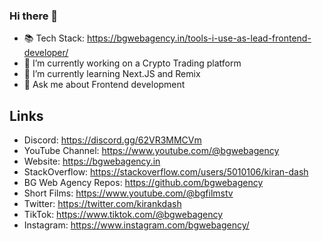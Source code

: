 ### Hi there 👋

<!--
**kirandash/kirandash** is a ✨ _special_ ✨ repository because its `README.md` (this file) appears on your GitHub profile.

Here are some ideas to get you started:

- 🔭 I’m currently working on ...
- 🌱 I’m currently learning ...
- 👯 I’m looking to collaborate on ...
- 🤔 I’m looking for help with ...
- 💬 Ask me about ...
- 📫 How to reach me: ...
- 😄 Pronouns: ...
- ⚡ Fun fact: ...
-->

- 📚 Tech Stack: https://bgwebagency.in/tools-i-use-as-lead-frontend-developer/
- 🔭 I’m currently working on a Crypto Trading platform
- 🌱 I’m currently learning Next.JS and Remix
- 💬 Ask me about Frontend development

## Links
- Discord: https://discord.gg/62VR3MMCVm
- YouTube Channel: https://www.youtube.com/@bgwebagency
- Website: https://bgwebagency.in
- StackOverflow: https://stackoverflow.com/users/5010106/kiran-dash
- BG Web Agency Repos: https://github.com/bgwebagency
- Short Films: https://www.youtube.com/@bgfilmstv
- Twitter: https://twitter.com/kirankdash
- TikTok: https://www.tiktok.com/@bgwebagency
- Instagram: https://www.instagram.com/bgwebagency/
